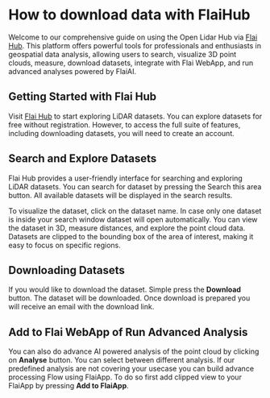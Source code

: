 # How to download data with FlaiHub

Welcome to our comprehensive guide on using the Open Lidar Hub via [Flai Hub](https://hub.flai.ai/#/?utm_source=github&utm_medium=tutorial&utm_campaign=intro). This platform offers powerful tools for professionals and enthusiasts in geospatial data analysis, allowing users to search, visualize 3D point clouds, measure, download datasets, integrate with Flai WebApp, and run advanced analyses powered by FlaiAI. 

## Getting Started with Flai Hub
 
Visit [Flai Hub](https://hub.flai.ai/#/?utm_source=github&utm_medium=tutorial&utm_campaign=intro) to start exploring LiDAR datasets. You can explore datasets for free without registration. However, to access the full suite of features, including downloading datasets, you will need to create an account.

## Search and Explore Datasets

Flai Hub provides a user-friendly interface for searching and exploring LiDAR datasets. You can search for dataset by pressing the Search this area button. All available datasets will be displayed in the search results.

To visualize the dataset, click on the dataset name. In case only one dataset is inside your search window dataset will open automatically. You can view the dataset in 3D, measure distances, and explore the point cloud data. Datasets are clipped to the bounding box of the area of interest, making it easy to focus on specific regions.

## Downloading Datasets

If you would like to download the dataset. Simple press the __Download__ button. The dataset will be downloaded. Once download is prepared you will receive an email with the download link.

## Add to Flai WebApp of Run Advanced Analysis

You can also do advance AI powered analysis of the point cloud by clicking on __Analyse__ button. You can select between different analysis. If our predefined analysis are not covering your usecase you can build advance processing Flow using FlaiApp. To do so first add clipped view to your FlaiApp by pressing __Add to FlaiApp__.  